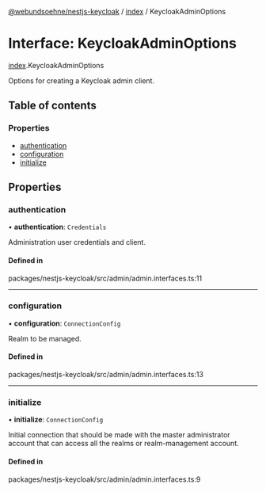 [@webundsoehne/nestjs-keycloak](../README.md) / [index](../modules/index.md) / KeycloakAdminOptions

# Interface: KeycloakAdminOptions

[index](../modules/index.md).KeycloakAdminOptions

Options for creating a Keycloak admin client.

## Table of contents

### Properties

- [authentication](index.KeycloakAdminOptions.md#authentication)
- [configuration](index.KeycloakAdminOptions.md#configuration)
- [initialize](index.KeycloakAdminOptions.md#initialize)

## Properties

### authentication

• **authentication**: `Credentials`

Administration user credentials and client.

#### Defined in

packages/nestjs-keycloak/src/admin/admin.interfaces.ts:11

---

### configuration

• **configuration**: `ConnectionConfig`

Realm to be managed.

#### Defined in

packages/nestjs-keycloak/src/admin/admin.interfaces.ts:13

---

### initialize

• **initialize**: `ConnectionConfig`

Initial connection that should be made with the master administrator account that can access all the realms or realm-management account.

#### Defined in

packages/nestjs-keycloak/src/admin/admin.interfaces.ts:9
